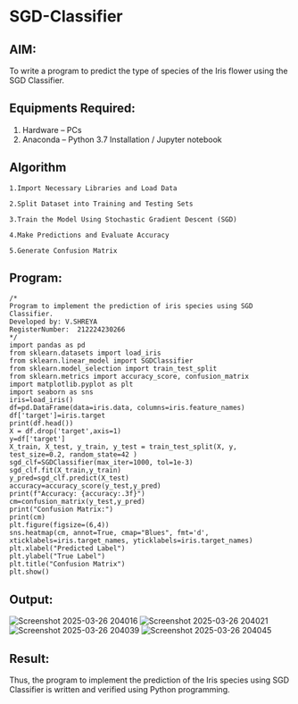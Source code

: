 # SGD-Classifier
## AIM:
To write a program to predict the type of species of the Iris flower using the SGD Classifier.

## Equipments Required:
1. Hardware – PCs
2. Anaconda – Python 3.7 Installation / Jupyter notebook

## Algorithm
```
1.Import Necessary Libraries and Load Data

2.Split Dataset into Training and Testing Sets

3.Train the Model Using Stochastic Gradient Descent (SGD)

4.Make Predictions and Evaluate Accuracy

5.Generate Confusion Matrix 
```
## Program:
```
/*
Program to implement the prediction of iris species using SGD Classifier.
Developed by: V.SHREYA
RegisterNumber:  212224230266
*/
import pandas as pd 
from sklearn.datasets import load_iris 
from sklearn.linear_model import SGDClassifier
from sklearn.model_selection import train_test_split 
from sklearn.metrics import accuracy_score, confusion_matrix 
import matplotlib.pyplot as plt 
import seaborn as sns 
iris=load_iris() 
df=pd.DataFrame(data=iris.data, columns=iris.feature_names) 
df['target']=iris.target 
print(df.head()) 
X = df.drop('target',axis=1) 
y=df['target']  
X_train, X_test, y_train, y_test = train_test_split(X, y, test_size=0.2, random_state=42 )
sgd_clf=SGDClassifier(max_iter=1000, tol=1e-3)
sgd_clf.fit(X_train,y_train)
y_pred=sgd_clf.predict(X_test) 
accuracy=accuracy_score(y_test,y_pred)
print(f"Accuracy: {accuracy:.3f}") 
cm=confusion_matrix(y_test,y_pred) 
print("Confusion Matrix:") 
print(cm)
plt.figure(figsize=(6,4))
sns.heatmap(cm, annot=True, cmap="Blues", fmt='d', xticklabels=iris.target_names, yticklabels=iris.target_names)
plt.xlabel("Predicted Label")
plt.ylabel("True Label")
plt.title("Confusion Matrix")
plt.show()
```

## Output:
![Screenshot 2025-03-26 204016](https://github.com/user-attachments/assets/e884d660-caf1-4df5-b8b6-07ea9a178300)
![Screenshot 2025-03-26 204021](https://github.com/user-attachments/assets/bc5d5e8e-3a3d-4ad5-8234-849104585865)
![Screenshot 2025-03-26 204039](https://github.com/user-attachments/assets/fb310a3c-2905-4043-81e0-93801b9fd7c2)
![Screenshot 2025-03-26 204045](https://github.com/user-attachments/assets/b425ba7a-f09b-4237-a026-718d7136485f)


## Result:
Thus, the program to implement the prediction of the Iris species using SGD Classifier is written and verified using Python programming.
